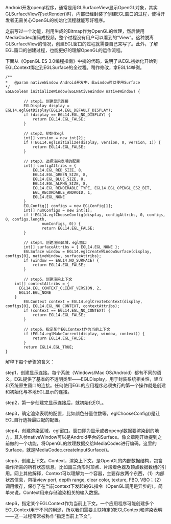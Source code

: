 Android开发opengl程序，通常是用GLSurfaceView显示OpenGL对象，其实GLSurfaceView在setRender()时，内部已经封装了创建EGL窗口的过程，使得开发者无需关心OpenGL的初始化流程就能写好程序。

​	之前写过一个功能，利用生成的Bitmap作为OpenGL的纹理，然后使用MediaCodec编码成视频，整个过程没有用户可以看到的“View”。这种脱离GLSurfaceView的情况，创建EGL窗口的过程就需要自己来写了。此外，了解EGL窗口的创建过程，也能更好的理解OpenGL的运作流程。



下面从《OpenGL ES 3.0编程指南》中摘的代码，说明了从EGL初始化开始到EGLContext绑定到EGLSurface的全过程。稍作修改，拿EGL14举例。

```
/**
*	@param nativeWindow Android开发中，此window可以使用Surface
*/
EGLBoolean initializeWindow(EGLNativeWindow nativeWindow) {

		// step1，创建显示连接
		EGLDisplay display = EGL14.eglGetDisplay(EGL14.EGL_DEFAULT_DISPLAY);
		if (display == EGL14.EGL_NO_DISPLAY) {
			return EGL14.EGL_FALSE;
		}
		
		// step2，初始化egl
		int[] version = new int[2];
		if (!EGL14.eglInitialize(display, version, 0, version, 1)) {
			return EGL14.EGL_FALSE;
		}
		
		// step3，选择渲染表明的配置
		int[] configAttribs = {
		  	EGL14.EGL_RED_SIZE, 8,
		  	EGL14.EGL_GREEN_SIZE, 8,
		  	EGL14.EGL_BLUE_SIZE, 8,
		  	EGL14.EGL_ALPHA_SIZE, 8,
		  	EGL14.EGL_RENDERABLE_TYPE, EGL14.EGL_OPENGL_ES2_BIT,
		  	EGL_RECORDABLE_ANDROID, 1,
		  	EGL14.EGL_NONE
		}
		EGLConfig[] configs = new EGLConfig[1];
		int[] numConfigs = new int[1];
		if (!EGL14.eglChooseConfig(display, configAttribs, 0, configs, 0, configs.length,
                numConfigs, 0)) {
				return EGL14.EGL_FALSE;
		}
		
		// step4，创建渲染区域，egl窗口
		int[] surfaceAttribs = { EGL14.EGL_NONE };
		EGLSuface window = EGL14.eglCreateWindowSurface(display, configs[0], nativeWindow, surfaceAttribs);
		if (window == EGL14.NO_SURFACE) {
			return EGL14.EGL_FALSE;
		}

		// step5，创建渲染上下文
    int[] contextAttribs = {
      EGL14.EGL_CONTEXT_CLIENT_VERSION, 2,
      EGL14.EGL_NONE
    }
		EGLContext context = EGL14.eglCreateContext(display, configs[0], EGL14.EGL_NO_CONTEXT, contextAttribs);
		if (context == EGL14.EGL_NO_CONTEXT) {
			return EGL14.EGL_FALSE;
		}
		
		// step6，指定某个EGLContext作为当前上下文
		if (EGL14.eglMakeCurrent(display, window, context)) {
			return EGL14.EGL_FALSE;
		}
		return EGL14.EGL_TRUE;
}
```

解释下每个步骤的含义：

step1，创建显示连接。每个系统（Windows/Mac OS/Android）都有不同的语义，EGL提供了基本的不透明类型——EGLDisplay，用于封装系统相关性，建立和系统原生窗口的连接。任何使用EGL的应用程序必须执行的第一个操作就是创建和初始化与本地EGL显示的连接。

step2，第一步创建完显示连接后，就初始化EGL。

step3，确定渲染表明的配置，比如颜色分量位数等。eglChooseConfig()是让EGL自行选择最匹配的配置。

step4，创建渲染区域，egl窗口。窗口即为显示或者opengl数据要渲染到的地方。其入参nativeWindow可以是Android平台的Surface。像文章刚开始提到之前做的一个功能，将OpenGL的纹理数据交给MediaCodec进行编码，这里的Surface，就是MediaCodec.createInputSurface()。

step5，创建上下文。Context，渲染上下文，是OpenGL的内部数据结构，包含操作所需的所有状态信息。比如画三角形时顶点、片段着色器及顶点数据数组的引用。网上其他解释，Context可以理解为一个容器，主要存放两个东西，（1）内部状态信息，包括view port, depth range, clear color, texture, FBO, VBO；（2）调用缓存，保存了在当前context下发起的GL指令（OpenGL调用是异步的）。简单来说，Context用来存储渲染相关的输入数据。

step6，指定某个EGLContext作为当前上下文。一个应用程序可能创建多个EGLContext用于不同的用途，所以我们需要关联特定的EGLContext和渲染表明——这一过程常常被称作“指定当前上下文”。



